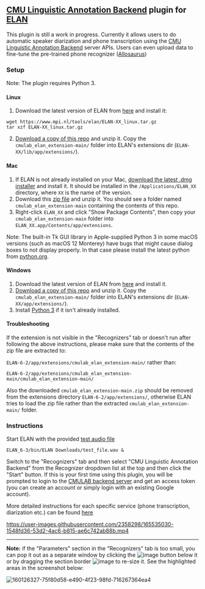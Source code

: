 ## [CMU Linguistic Annotation Backend](https://github.com/neulab/cmulab/) plugin for [ELAN](https://archive.mpi.nl/tla/elan)

This plugin is still a work in progress. Currently it allows users to do automatic speaker diarization and phone transcription using the [CMU Linguistic Annotation Backend](https://github.com/neulab/cmulab/) server APIs. Users can even upload data to fine-tune the pre-trained phone recognizer ([Allosaurus](https://github.com/xinjli/allosaurus))


### Setup

Note: The plugin requires Python 3.

#### Linux

1. Download the latest version of ELAN from [here](https://archive.mpi.nl/tla/elan/download) and install it:
```
wget https://www.mpi.nl/tools/elan/ELAN-XX_linux.tar.gz
tar xzf ELAN-XX_linux.tar.gz
```

2. [Download a copy of this repo](https://github.com/zaidsheikh/cmulab_elan_extension/archive/refs/heads/main.zip) and unzip it. Copy the `cmulab_elan_extension-main/` folder into ELAN's extensions dir (`ELAN-XX/lib/app/extensions/`).

#### Mac

1. If ELAN is not already installed on your Mac, [download the latest .dmg installer](https://archive.mpi.nl/tla/elan/download) and install it. It should be installed in the `/Applications/ELAN_XX` directory, where `XX` is the name of the version.
2. Download this [zip file](https://github.com/zaidsheikh/cmulab_elan_extension/archive/refs/heads/main.zip) and unzip it. You should see a folder named `cmulab_elan_extension-main` containing the contents of this repo.
3. Right-click `ELAN_XX` and click "Show Package Contents", then copy your `cmulab_elan_extension-main` folder into `ELAN_XX.app/Contents/app/extensions`.

Note: The built-in Tk GUI library in Apple-supplied Python 3 in some macOS versions (such as macOS 12 Monterey) have bugs that might cause dialog boxes to not display properly. In that case please install the latest python from [python.org](https://www.python.org/downloads/).


#### Windows

1. Download the latest version of ELAN from [here](https://archive.mpi.nl/tla/elan/download) and install it.
2. [Download a copy of this repo](https://github.com/zaidsheikh/cmulab_elan_extension/archive/refs/heads/main.zip) and unzip it. Copy the `cmulab_elan_extension-main/` folder into ELAN's extensions dir (`ELAN-XX/app/extensions/`).
3. Install [Python 3](https://www.python.org/downloads/) if it isn't already installed.

#### Troubleshooting

If the extension is not visible in the "Recognizers" tab or doesn't run after following the above instructions, please make sure that the contents of the zip file are extracted to:

`ELAN-6-2/app/extensions/cmulab_elan_extension-main/` rather than:

`ELAN-6-2/app/extensions/cmulab_elan_extension-main/cmulab_elan_extension-main/`

Also the downloaded `cmulab_elan_extension-main.zip` should be removed from the extensions directory `ELAN-6-2/app/extensions/`, otherwise ELAN tries to load the zip file rather than the extracted `cmulab_elan_extension-main/` folder.

### Instructions

Start ELAN with the provided [test audio file](https://github.com/neulab/cmulab_elan_extension/releases/download/v0.0.1/test_file.wav)

`ELAN_6-3/bin/ELAN Downloads/test_file.wav &`

Switch to the "Recognizers" tab and then select "CMU Linguistic Annotation Backend" from the Recognizer dropdown list at the top and then click the "Start" button.
If this is your first time using this plugin, you will be prompted to login to the [CMULAB backend server](https://github.com/neulab/cmulab) and get an access token (you can create an account or simply login with an existing Google account).

More detailed instructions for each specific service (phone transcription, diarization etc.) can be found [here](cmulab_services.md)

https://user-images.githubusercontent.com/2358298/165535030-1548fd36-53d2-4ac6-b815-ae6c742ab88b.mp4

-----

**Note:** if the "Parameters" section in the "Recognizers" tab is too small, you can pop it out as a separate window by clicking the ![image](https://user-images.githubusercontent.com/2358298/164206178-c3aabfac-bf2f-4eb5-9837-f4623c4c4a69.png)
 button below it or by dragging the section border ![image](https://user-images.githubusercontent.com/2358298/164206629-0e1ce212-4690-4c17-9ee8-060414a9242e.png) to re-size it. See the highlighted areas in the screenshot below:

![160126327-75f80d58-e490-4f23-98fd-716267364ea4](https://user-images.githubusercontent.com/2358298/164206810-e2d973ab-25df-4490-853e-35d3db49afd5.png)
